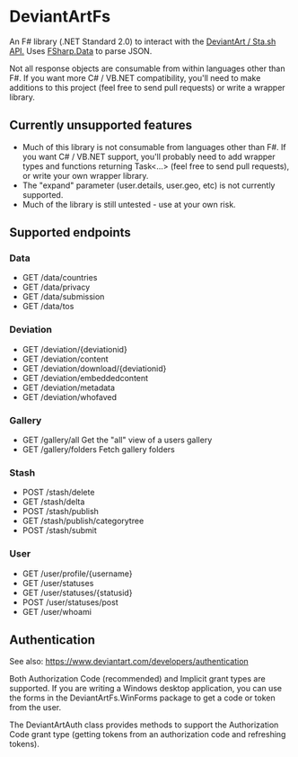 # DeviantArtFs

An F# library (.NET Standard 2.0) to interact with the [DeviantArt / Sta.sh API.](https://www.deviantart.com/developers/http/v1/20160316)
Uses [FSharp.Data](http://fsharp.github.io/FSharp.Data/) to parse JSON.

Not all response objects are consumable from within languages other than F#.
If you want more C# / VB.NET compatibility, you'll need to make additions to this project (feel free to send pull requests) or write a wrapper library.

## Currently unsupported features

* Much of this library is not consumable from languages other than F#. If you
  want C# / VB.NET support, you'll probably need to add wrapper types and
  functions returning Task<...> (feel free to send pull requests), or write
  your own wrapper library.
* The "expand" parameter (user.details, user.geo, etc) is not currently supported.
* Much of the library is still untested - use at your own risk.

## Supported endpoints

### Data

* GET /data/countries
* GET /data/privacy
* GET /data/submission
* GET /data/tos

### Deviation

* GET /deviation/{deviationid}
* GET /deviation/content
* GET /deviation/download/{deviationid}
* GET /deviation/embeddedcontent
* GET /deviation/metadata
* GET /deviation/whofaved

### Gallery

* GET /gallery/all 	Get the "all" view of a users gallery
* GET /gallery/folders 	Fetch gallery folders

### Stash

* POST /stash/delete
* GET /stash/delta
* POST /stash/publish
* GET /stash/publish/categorytree
* POST /stash/submit

### User

* GET /user/profile/{username}
* GET /user/statuses
* GET /user/statuses/{statusid}
* POST /user/statuses/post
* GET /user/whoami

## Authentication

See also: https://www.deviantart.com/developers/authentication

Both Authorization Code (recommended) and Implicit grant types are supported.
If you are writing a Windows desktop application, you can use the forms in the DeviantArtFs.WinForms package to get a code or token from the user.

The DeviantArtAuth class provides methods to support the Authorization Code grant type (getting tokens from an authorization code and refreshing tokens).